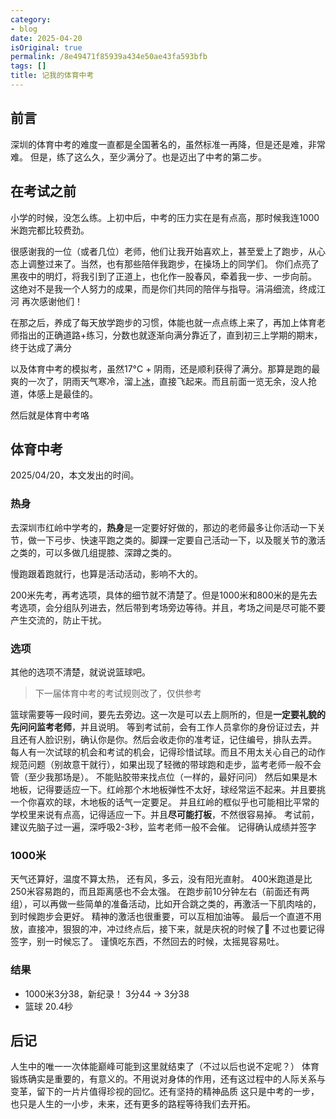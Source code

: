 ```yaml
---
category:
- blog
date: 2025-04-20
isOriginal: true
permalink: /8e49471f85939a434e50ae43fa593bfb
tags: []
title: 记我的体育中考
---
```

## 前言
深圳的体育中考的难度一直都是全国著名的，虽然标准一再降，但是还是难，非常难。
但是，练了这么久，至少满分了。也是迈出了中考的第二步。
## 在考试之前
小学的时候，没怎么练。上初中后，中考的压力实在是有点高，那时候我连1000米跑完都比较费劲。

很感谢我的一位（或者几位）老师，他们让我开始喜欢上，甚至爱上了跑步，从心态上调整过来了。当然，也有那些陪伴我跑步，在操场上的同学们。
你们点亮了黑夜中的明灯，将我引到了正道上，也化作一股春风，牵着我一步、一步向前。
这绝对不是我一个人努力的成果，而是你们共同的陪伴与指导。涓涓细流，终成江河
再次感谢他们！

在那之后，养成了每天放学跑步的习惯，体能也就一点点练上来了，再加上体育老师指出的正确道路+练习，分数也就逐渐向满分靠近了，直到初三上学期的期末，终于达成了满分

以及体育中考的模拟考，虽然17°C + 阴雨，还是顺利获得了满分。那算是跑的最爽的一次了，阴雨天气寒冷，溜上[冰](https://www.bilibili.com/video/BV1ox4y1e71S/?spm_id_from=333.337.search-card.all.click)，直接飞起来。而且前面一览无余，没人抢道，体感上是最佳的。

然后就是体育中考咯
## 体育中考
2025/04/20，本文发出的时间。
### 热身
去深圳市红岭中学考的，**热身**是一定要好好做的，那边的老师最多让你活动一下关节，做一下弓步、快速平跑之类的。脚踝一定要自己活动一下，以及髋关节的激活之类的，可以多做几组提膝、深蹲之类的。

慢跑跟着跑就行，也算是活动活动，影响不大的。

200米先考，再考选项，具体的细节就不清楚了。但是1000米和800米的是先去考选项，会分组队列进去，然后带到考场旁边等待。并且，考场之间是尽可能不要产生交流的，防止干扰。
### 选项
其他的选项不清楚，就说说篮球吧。
> 下一届体育中考的考试规则改了，仅供参考

篮球需要等一段时间，要先去旁边。这一次是可以去上厕所的，但是**一定要礼貌的先问问监考老师**，并且说明。
等到考试前，会有工作人员拿你的身份证过去，并且还有人脸识别，确认你是你。然后会收走你的准考证，记住编号，排队去弄。
每人有一次试球的机会和考试的机会，记得珍惜试球。而且不用太关心自己的动作规范问题（别故意干就行），如果出现了轻微的带球跑和走步，监考老师一般不会管（至少我那场是）。
不能贴胶带来找点位（一样的，最好问问）
然后如果是木地板，记得要适应一下。红岭那个木地板弹性不太好，球经常运不起来。并且要挑一个你喜欢的球，木地板的话气一定要足。
并且红岭的框似乎也可能相比平常的学校里来说有点高，记得适应一下。并且**尽可能打板**，不然很容易掉。
考试前，建议先脑子过一遍，深呼吸2-3秒，监考老师一般不会催。
记得确认成绩并签字
### 1000米
天气还算好，温度不算太热， 还有风，多云，没有阳光直射。
400米跑道是比250米容易跑的，而且距离感也不会太强。
在跑步前10分钟左右（前面还有两组），可以再做一些简单的准备活动，比如开合跳之类的，再激活一下肌肉啥的，到时候跑步会更好。
精神的激活也很重要，可以互相加油等。
最后一个直道不用放，直接冲，狠狠的冲，冲过终点后，接下来，就是庆祝的时候了🎉
不过也要记得签字，别一时候忘了。
谨慎吃东西，不然回去的时候，太摇晃容易吐。
### 结果
- 1000米3分38，新纪录！ 3分44 -> 3分38
- 篮球 20.4秒
## 后记
人生中的唯一一次体能巅峰可能到这里就结束了（不过以后也说不定呢？）
体育锻炼确实是重要的，有意义的。不用说对身体的作用，还有这过程中的人际关系与变革，留下的一片片值得珍视的回忆。还有坚持的精神品质
这只是中考的一步，也只是人生的一小步，未来，还有更多的路程等待我们去开拓。